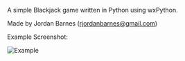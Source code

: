 A simple Blackjack game written in Python using wxPython.

Made by Jordan Barnes (rjordanbarnes@gmail.com)

Example Screenshot:

![Example](http://i.imgur.com/SxFWZ0H.png)
